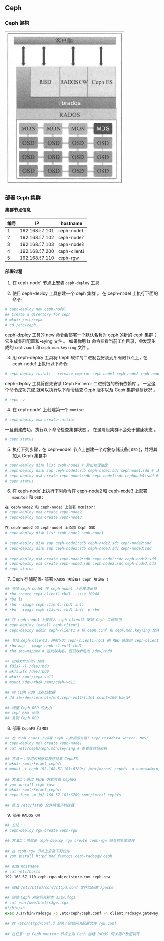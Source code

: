 ## Ceph



### Ceph 架构

![](./ceph_architecture.png)





### 部署 Ceph 集群

#### 集群节点信息

| 编号 | IP             | hostname     |
| ---- | -------------- | ------------ |
| 1    | 192.168.57.101 | ceph-node1   |
| 2    | 192.168.57.102 | ceph-node2   |
| 3    | 192.168.57.103 | ceph-node3   |
| 4    | 192.168.57.200 | ceph-client1 |
| 5    | 192.168.57.110 | ceph-rgw     |

#### 部署过程

1. 在 ceph-node1 节点上安装 `ceph-deploy` 工具

2. 使用 ceph-deploy 工具创建一个 ceph 集群 。 在 ceph-nodel 上执行下面的命令:

```bash
# ceph-deploy new ceph-nodel
## Create a directory for ceph
# mkdir /etc/ceph
# cd /etc/ceph
```

ceph-deploy 工具的 new 命令会部署一个默认名称为 ceph 的新的 ceph 集群；它生成集群配置和keying 文件 。 如果你用 ls 命令查看当前工作目录，会发现生成的 `ceph.conf` 和 `ceph.mon.keyring` 文件 。

3. 用 ceph-deploy 工具将 Ceph 软件的二进制包安装到所有的节点上，在 ceph-node1 上执行以下命令:

```bash
# ceph-deploy install --release emperor ceph-node1 ceph-node2 ceph-node3
```
ceph-deploy 工具将首先安装 Ceph Emperor 二进制包的所有依赖库 。 一旦这个命令成功完成.就可以执行以下命令检查 Ceph 版本以及 Ceph 集群健康状况 。
```bash
# ceph -v
```

4. 在 ceph-node1 上创建第一个 `momtor`:

```bash
# ceph-deploy mon create-initial
```
一旦创建成功，执行以下命令检查集群状态 。 在这阶段集群不会处于健康状态 。
```bash
# ceph status
```

5. 执行下列步骤，在 ceph-node1 节点上创建一个对象存储设备( `OSD` )，并将其加入 Ceph 集群中

```bash
# ceph-deploy disk list ceph-node1 # 列出物理磁盘
# ceph-deploy disk zap ceph-node1:sdb ceph-node1:sdc cephnode1:sdd # 清除分区表和数据
# ceph-deploy osd create ceph-node1:sdb ceph-node1:sdc cephnode1:sdd # 创建 OSD 
# ceph status
```
6. 在 ceph-node1上执行下列命令在 ceph-node2 和 ceph-node3 上部署 `monitor` 和 `OSD` :

```bash
在 ceph-node2 和 ceph-node3 上部署 monitor:
# ceph-deploy mon create ceph-node2
# ceph-deploy mon create ceph-node3

在 ceph-node2 和 ceph-node3 上添加 Ceph OSD
# ceph-dep1oy disk 1ist ceph-node2 ceph-node3

# ceph-dep1oy disk zap ceph-node2:sdb ceph-node2:sdc ceph-node2:sdd
# ceph-dep1oy disk zap ceph-node3:sdb ceph-node3:sdc ceph-node3:sdd

# ceph-dep1oy osd create ceph-node2:sdb ceph-node2:sdc ceph-node2:sdd
# ceph-dep1oy osd create ceph-node3:sdb ceph-node3:sdc ceph-node3:sdd
# ceph status

```

7. Ceph 存储配置- 部署 `RADOS 块设备( Ceph 块设备 )`
```bash
## 登陆 ceph-node1 在 ceph-node1 上创建块设备
# rbd create ceph-c1ient1-rbd1 --size 10240 
# rbd ls
# rbd --image ceph-c1ient1-rbd1 info
# rbd --image ceph-c1ient1-rbd1 info -p rbd

## 在 ceph-node1 上安装为 ceph-client1 安装 Ceph 二进制包
# ceph-dep1oy inatall ceph-client1
# ceph-dep1oy admin ceph-client1 # 将 ceph.conf 和 ceph.mon.keyring 文件复制到 ceph-client1 上

## 登陆 ceph-client1，映射名为 ceph-c1ient1-rbd1 的 RBD 镜像到 ceph-client1 上
# rbd map --image ceph-c1ient1-rbd1
# rbd showmapped # 查找映射名，假设映射名为 /dev/rbd0

## 创建文件系统，挂载
# fdisk -l /dev/rbd0
# mkfs.xfs /dev/rbd0
# mkdir /mnt/ceph-vo11
# mount /dev/rbd0 /mnt/ceph-vo11

## 向 Ceph RBD 上存放数据
# dd if=/dev/zero of=/mnt/ceph-vo11/fi1e1 count=100 bs=lM

## 调整 Ceph RBD 的大小
## Ceph RBD 快照
## 复制 Ceph RBD
```

8. 部署 `CephFS` 和 `MDS`
```bash
## 在 ceph-node1 上部署 Ceph 元数据服务器( Ceph Metadata Server, MDS) 
# ceph-deploy mds create ceph-node1
# cat /etc/ceph/ceph.mon.keyring # 查看管理员密钥

## 方法一：使用内核驱动程序挂载 CephFS
# mkdir /mnt/kernel_cephfs
# mount -t ceph 192.168.57.101:6789:/ /mnt/kernel_cephfs -o name=admin,secret=QAinltT8AhAAS93FrXLrrnVp8/sQhjvTIg==

## 方法二：通过 FUSE 方式挂载 CephFS
# yum install ceph-fuse
# mkdir /mnt/kernel_cephfs
# ceph-fuse -m 192.168.57.101:6789 /mnt/kernel_cephfs

## 修改 /etc/fstab 文件确保开机挂载
```

9. 部署 `RADOS GW`
```bash
## 方法一：
# ceph-deploy rgw create ceph-rgw

## 方法二：也就是 ceph-deploy rgw create ceph-rgw 命令的具体过程

## 在 ceph-rgw 节点上安装下列软件
# yum install httpd mod_fastcgi ceph-radosgw ceph

## 配置 hostname
# cat /etc/hosts
192.168.57.110 ceph-rgw.objectstore.com ceph-rgw

## 编辑 /etc/httpd/conf/httpd.conf 文件以配置 Apache

## 创建 Ceph 对象网关脚本 s3gw.fcgi
# cat /var/www/html/s3gw.fcgi
#!/bin/sh
exec /usr/bin/radosgw -c /etc/ceph/ceph.conf -n client.radosgw.gateway

## 在 /etc/httpd/conf.d 目录下创建网关配置文件 rgw.conf

## 在任意一台 Ceph monitor 节点上为 Ceph 创建 RADOS 网关用户及密钥环






```

